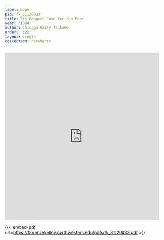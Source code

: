 ```yaml
---
label: nope
pid: fk_31120033
title: Its Banquet Cash for the Poor
year: '1894'
author: Chicago Daily Tribune
order: '322'
layout: single
collection: documents
---
```

<iframe src="https://northwestern.app.box.com/embed/s/tbee8xylqo48g7dmeq3ffexul7lz71gj?sortColumn=date&view=list" width="100%" height="550" frameborder="0" allowfullscreen webkitallowfullscreen msallowfullscreen></iframe>


{{< embed-pdf url=https://florencekelley.northwestern.edu/pdfs/fk_31120033.pdf >}}